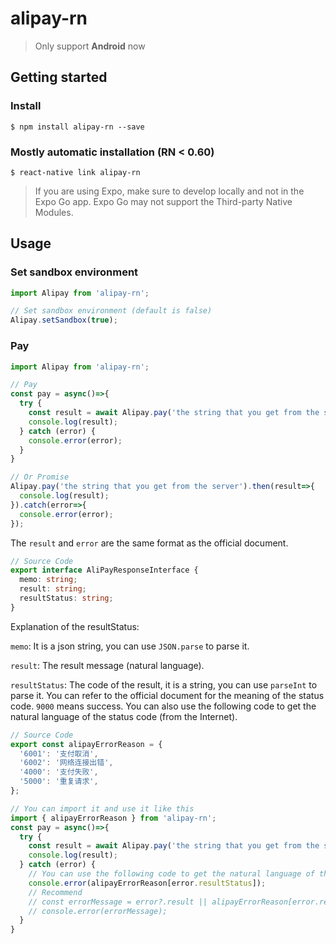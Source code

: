# alipay-rn

> Only support **Android** now

## Getting started

### Install

`$ npm install alipay-rn --save`

### Mostly automatic installation (RN < 0.60)

`$ react-native link alipay-rn`

> If you are using Expo, make sure to develop locally and not in the Expo Go app. Expo Go may not support the Third-party Native Modules.

## Usage

### Set sandbox environment

```javascript
import Alipay from 'alipay-rn';

// Set sandbox environment (default is false)
Alipay.setSandbox(true);
```

### Pay

```javascript
import Alipay from 'alipay-rn';

// Pay
const pay = async()=>{
  try {
    const result = await Alipay.pay('the string that you get from the server');
    console.log(result);
  } catch (error) {
    console.error(error);
  }
}

// Or Promise
Alipay.pay('the string that you get from the server').then(result=>{
  console.log(result);
}).catch(error=>{
  console.error(error);
});
```

The `result` and `error` are the same format as the official document.

```typescript
// Source Code
export interface AliPayResponseInterface {
  memo: string;
  result: string;
  resultStatus: string;
}
```

Explanation of the resultStatus:

`memo`: It is a json string, you can use `JSON.parse` to parse it.

`result`: The result message (natural language).

`resultStatus`: The code of the result, it is a string, you can use `parseInt` to parse it. You can refer to the official document for the meaning of the status code. `9000` means success. You can also use the following code to get the natural language of the status code (from the Internet).

```javascript
// Source Code
export const alipayErrorReason = {
  '6001': '支付取消',
  '6002': '网络连接出错',
  '4000': '支付失败',
  '5000': '重复请求',
};

// You can import it and use it like this
import { alipayErrorReason } from 'alipay-rn';
const pay = async()=>{
  try {
    const result = await Alipay.pay('the string that you get from the server');
    console.log(result);
  } catch (error) {
    // You can use the following code to get the natural language of the status code
    console.error(alipayErrorReason[error.resultStatus]);
    // Recommend
    // const errorMessage = error?.result || alipayErrorReason[error.resultStatus] || 'Unknown error'
    // console.error(errorMessage);
  }
}
```